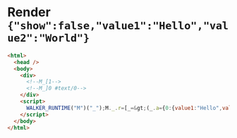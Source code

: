 # Render `{"show":false,"value1":"Hello","value2":"World"}`

```html
<html>
  <head />
  <body>
    <div>
      <!--M_[1-->
      <!--M_]0 #text/0-->
    </div>
    <script>
      WALKER_RUNTIME("M")("_");M._.r=[_=&gt;(_.a={0:{value1:"Hello",value2:"World"}}),0]
    </script>
  </body>
</html>
```
